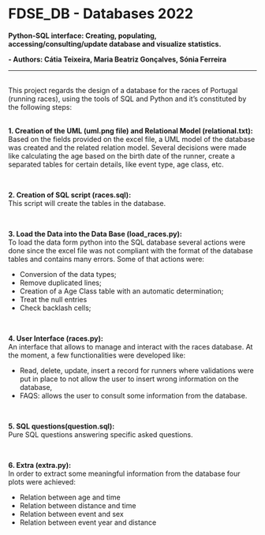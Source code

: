 # FDSE_DB - Databases 2022
**Python-SQL interface: Creating, populating, accessing/consulting/update database and visualize statistics.**

**- Authors: Cátia Teixeira, Maria Beatriz Gonçalves, Sónia Ferreira**

---

<br>
This project regards the design of a database for the races of Portugal (running races), using 
the tools of SQL and Python and it’s constituted by the following steps:   
   
<br>
<br>

**1.   Creation of the UML (uml.png file) and Relational Model (relational.txt):**   
Based on the fields provided on the excel file, a UML model of the database was 
created and the related relation model. Several decisions were made like calculating 
the age based on the birth date of the runner, create a separated tables for certain 
details, like event type, age class, etc. 

<br>

**2.   Creation of SQL script (races.sql):**    
This script will create the tables in the database.

<br>

**3.   Load the Data into the Data Base (load_races.py):**   
To load the data form python into the SQL database several actions were done since 
the excel file was not compliant with the format of the database tables and contains 
many errors. Some of that actions were:
* Conversion of the data types;
* Remove duplicated lines;
* Creation of a Age Class table with an automatic determination;
* Treat the null entries 
* Check backlash cells;

<br>

**4.   User Interface (races.py):**   
An interface that allows to manage and interact with the races database. 
At the moment, a few functionalities were developed like:
* Read, delete, update, insert a record for runners where validations were 
put in place to not allow the user to insert wrong information on the 
database,
* FAQS: allows the user to consult some information from the database.

<br>

**5.   SQL questions(question.sql):**   
Pure SQL questions answering specific asked questions.

<br>

**6.   Extra (extra.py):**   
In order to extract some meaningful information from the database four plots were 
achieved:
* Relation between age and time
* Relation between distance and time
* Relation between event and sex
* Relation between event year and distance
